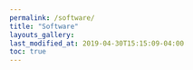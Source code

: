 ```yaml
---
permalink: /software/
title: "Software"
layouts_gallery:
last_modified_at: 2019-04-30T15:15:09-04:00
toc: true
---
```

